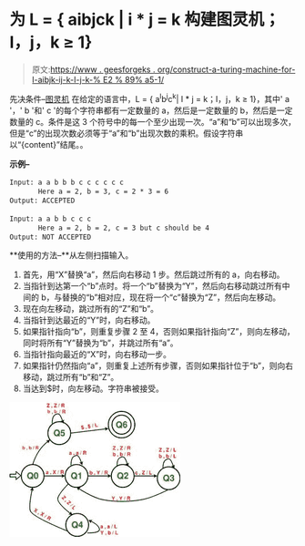 # 为 L = { aibjck | i * j = k 构建图灵机；I，j，k ≥ 1}

> 原文:[https://www . geesforgeks . org/construct-a-turing-machine-for-l-aibjk-ij-k-I-j-k-% E2 % 89% a5-1/](https://www.geeksforgeeks.org/construct-a-turing-machine-for-l-aibjck-ij-k-i-j-k-%e2%89%a5-1/)

先决条件–[图灵机](https://www.geeksforgeeks.org/turing-machine/)
在给定的语言中，L = { a<sup>I</sup>b<sup>j</sup>c<sup>k</sup>| I * j = k；I，j，k ≥ 1}，其中' a '，' b '和' c '的每个字符串都有一定数量的 a，然后是一定数量的 b，然后是一定数量的 c。条件是这 3 个符号中的每一个至少出现一次。“a”和“b”可以出现多次，但是“c”的出现次数必须等于“a”和“b”出现次数的乘积。假设字符串以“{content}”结尾。。

**示例–**

```
Input: a a b b b c c c c c c  
       Here a = 2, b = 3, c = 2 * 3 = 6  
Output: ACCEPTED

Input: a a b b c c c
       Here a = 2, b = 2, c = 3 but c should be 4 
Output: NOT ACCEPTED 
```

**使用的方法–**从左侧扫描输入。

1.  首先，用“X”替换“a”，然后向右移动 1 步。然后跳过所有的 a，向右移动。
2.  当指针到达第一个“b”点时。将一个“b”替换为“Y”，然后向右移动跳过所有中间的 b，与替换的“b”相对应，现在将一个“c”替换为“Z”，然后向左移动。
3.  现在向左移动，跳过所有的“Z”和“b”。
4.  当指针到达最近的“Y”时，向右移动。
5.  如果指针指向“b”，则重复步骤 2 至 4，否则如果指针指向“Z”，则向左移动，同时将所有“Y”替换为“b”，并跳过所有“a”。
6.  当指针指向最近的“X”时，向右移动一步。
7.  如果指针仍然指向“a”，则重复上述所有步骤，否则如果指针位于“b”，则向右移动，跳过所有“b”和“Z”。
8.  当达到$时，向左移动。字符串被接受。

![](img/710369f95e1a4441c2cdaced7ae85f27.png)